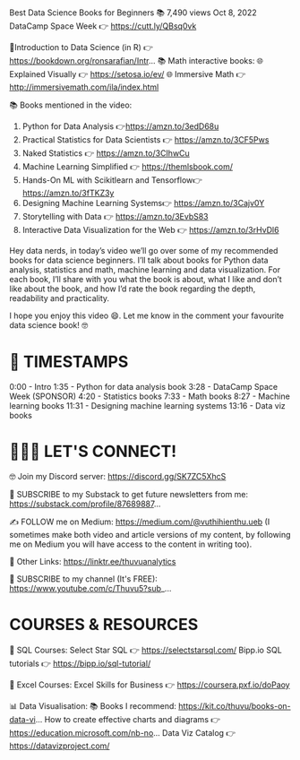 Best Data Science Books for Beginners 📚
7,490 views  Oct 8, 2022  DataCamp Space Week 👉 https://cutt.ly/QBsq0vk

🔗Introduction to Data Science (in R) 👉 https://bookdown.org/ronsarafian/Intr...
📚 Math interactive books:
🌐 Explained Visually 👉 https://setosa.io/ev/
🌐 Immersive Math 👉 http://immersivemath.com/ila/index.html

📚 Books mentioned in the video:
1. Python for Data Analysis 👉https://amzn.to/3edD68u
2. Practical Statistics for Data Scientists 👉 https://amzn.to/3CF5Pws
3. Naked Statistics 👉 https://amzn.to/3CIhwCu
4. Machine Learning Simplified 👉 https://themlsbook.com/
5. Hands-On ML with Scikitlearn and Tensorflow👉 https://amzn.to/3fTKZ3y
6. Designing Machine Learning Systems👉 https://amzn.to/3Cajv0Y
7. Storytelling with Data 👉 https://amzn.to/3EvbS83
8. Interactive Data Visualization for the Web 👉 https://amzn.to/3rHvDl6

Hey data nerds, in today’s video we’ll go over some of my recommended books for data science beginners. I’ll talk about books for Python data analysis, statistics and math, machine learning and data visualization. For each book, I’ll share with you what the book is about, what I like and don’t like about the book, and how I’d rate the book regarding the depth, readability and practicality. 

I hope you enjoy this video 😄. Let me know in the comment your favourite data science book! 🤓

🔑 TIMESTAMPS
================================
0:00 - Intro
1:35 - Python for data analysis book
3:28 - DataCamp Space Week (SPONSOR)
4:20 - Statistics books
7:33 - Math books
8:27 - Machine learning books
11:31 - Designing machine learning systems
13:16 - Data viz books

🙋🏻‍♀️ LET'S CONNECT!
================================
🤓 Join my Discord server: 
https://discord.gg/SK7ZC5XhcS

📩  SUBSCRIBE to my Substack to get future newsletters from me:
https://substack.com/profile/87689887...

✍ FOLLOW me on Medium:
https://medium.com/@vuthihienthu.ueb
(I sometimes make both video and article versions of my content, by following me on Medium you will have access to the content in writing too).

🔗 Other Links:
https://linktr.ee/thuvuanalytics

🔔 SUBSCRIBE to my channel (It's FREE):
https://www.youtube.com/c/Thuvu5?sub_...

COURSES & RESOURCES
================================
💯 SQL Courses:
Select Star SQL 👉  https://selectstarsql.com/
Bipp.io SQL tutorials 👉 https://bipp.io/sql-tutorial/
 
📑 Excel Courses:
Excel Skills for Business 👉  https://coursera.pxf.io/doPaoy
 
📊 Data Visualisation:
📚 Books I recommend: https://kit.co/thuvu/books-on-data-vi...
How to create effective charts and diagrams 👉 https://education.microsoft.com/nb-no...
Data Viz Catalog 👉 https://datavizproject.com/